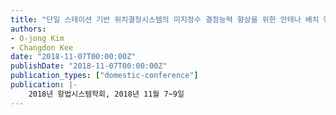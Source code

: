 ```yaml
---
title: "단일 스테이션 기반 위치결정시스템의 미지정수 결정능력 향상을 위한 안테나 배치 연구"
authors:
- O-jong Kim
- Changdon Kee
date: "2018-11-07T00:00:00Z"
publishDate: "2018-11-07T00:00:00Z"
publication_types: ["domestic-conference"]
publication: |-
    2018년 항법시스템학회, 2018년 11월 7~9일
---
```

